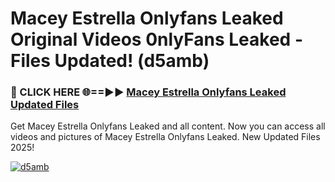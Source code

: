 # Macey Estrella Onlyfans Leaked Original Videos 0nlyFans Leaked - Files Updated! (d5amb)

<h3>🔴 CLICK HERE 🌐==►► <a href="https://tinyurl.com/4seja8ks" rel="nofollow">Macey Estrella Onlyfans Leaked Updated Files</a></h3>

Get Macey Estrella Onlyfans Leaked and all content. Now you can access all videos and pictures of Macey Estrella Onlyfans Leaked. New Updated Files 2025!

[![d5amb](https://i.imgur.com/EWjZXRe.gif)](https://tinyurl.com/4seja8ks)
